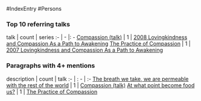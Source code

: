 #IndexEntry #Persons

### Top 10 referring talks
talk | count | series
:- | - |: -
<a data-href="Compassion (talk)" href="Compassion+%28talk%29" class="internal-link">Compassion (talk)</a> | 1 | <a data-href="2008 Lovingkindness and Compassion As a Path to Awakening" href="2008+Lovingkindness+and+Compassion+As+a+Path+to+Awakening" class="internal-link">2008 Lovingkindness and Compassion As a Path to Awakening</a>
<a data-href="The Practice of Compassion" href="The+Practice+of+Compassion" class="internal-link">The Practice of Compassion</a> | 1 | <a data-href="2007 Lovingkindness and Compassion As a Path to Awakening" href="2007+Lovingkindness+and+Compassion+As+a+Path+to+Awakening" class="internal-link">2007 Lovingkindness and Compassion As a Path to Awakening</a>

### Paragraphs with 4+ mentions
description | count | talk
:- | : - | :-
<a aria-label-position="top" aria-label="Compassion (talk) > The breath we take we are permeable with the rest of the world" data-href="Compassion (talk)#The breath we take we are permeable with the rest of the world" href="Compassion+%28talk%29#The+breath+we+take+we+are+permeable+with+the+rest+of+the+world" class="internal-link">The breath we take, we are permeable with the rest of the world</a> | 1 | <a data-href="Compassion (talk)" href="Compassion+%28talk%29" class="internal-link">Compassion (talk)</a>
<a aria-label-position="top" aria-label="The Practice of Compassion > At what point become food us" data-href="The Practice of Compassion#At what point become food us" href="The+Practice+of+Compassion#At+what+point+become+food+us" class="internal-link">At what point become food us?</a> | 1 | <a data-href="The Practice of Compassion" href="The+Practice+of+Compassion" class="internal-link">The Practice of Compassion</a>

